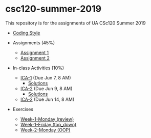 # csc120-summer-2019
This repository is for the assignments of UA CSc120 Summer 2019

* [Coding Style](coding-style.md#csc-120-programming-style)

* Assignments (45%)
	* [Assignment 1](week-1/week-1.md#csc-120-summer-2019-assginment-1)
	* [Assignment 2](week-2/week-2.md#csc-120-summer-2019-assginment-1)

* In-class Activities (10%)
	* [ICA-1](ICA/ica1.pdf) (Due Jun 7, 8 AM)
		* [Solutions](ICA/ica1-solutions.pdf)
	* [ICA-2](ICA/ica2.pdf) (Due Jun 9, 8 AM)
		* [Solutions](ICA/ica2-solutions.pdf)
	* [ICA-2](ICA/ica3.pdf) (Due Jun 14, 8 AM)

* Exercises
	* [Week-1-Monday (review)](exercises/ex-python-review-1.pdf)
	* [Week-1-Friday (top_down)](exercises/ex-topdown.pdf)
	* [Week-2-Monday (OOP)](exercises/ex-classes.pdf)
